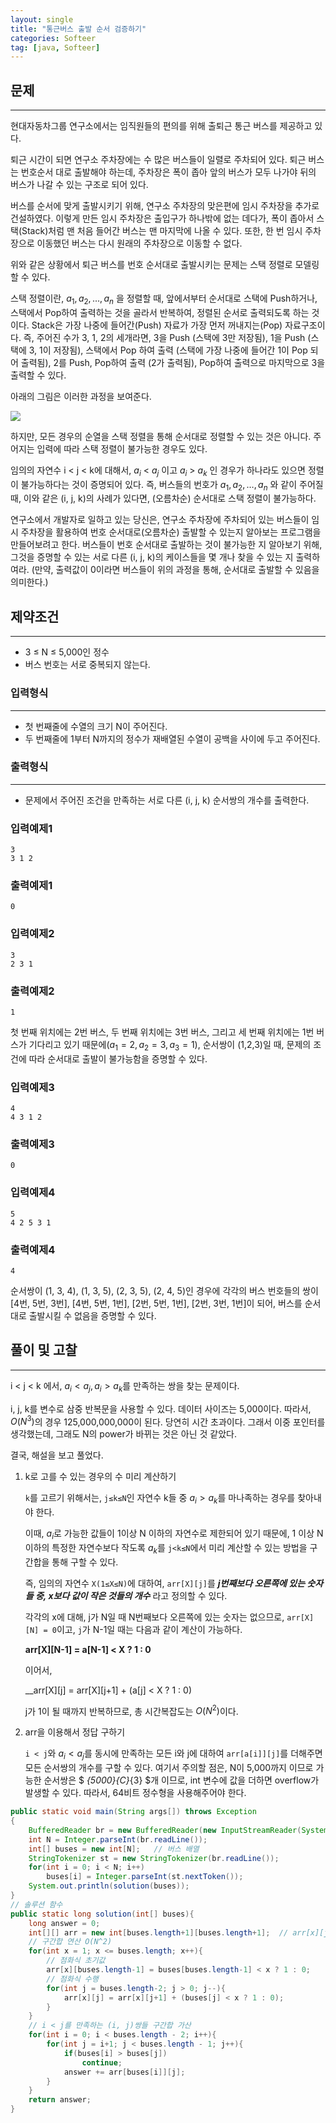 ```yaml
---
layout: single
title: "통근버스 출발 순서 검증하기"
categories: Softeer
tag: [java, Softeer]
---
```


## 문제
---
현대자동차그룹 연구소에서는 임직원들의 편의를 위해 출퇴근 통근 버스를 제공하고 있다. 

퇴근 시간이 되면 연구소 주차장에는 수 많은 버스들이 일렬로 주차되어 있다. 퇴근 버스는 번호순서 대로 출발해야 하는데, 주차장은 폭이 좁아 앞의 버스가 모두 나가야 뒤의 버스가 나갈 수 있는 구조로 되어 있다.

버스를 순서에 맞게 출발시키기 위해, 연구소 주차장의 맞은편에 임시 주차장을 추가로 건설하였다. 이렇게 만든 임시 주차장은 출입구가 하나밖에 없는 데다가, 폭이 좁아서 스택(Stack)처럼 맨 처음 들어간 버스는 맨 마지막에 나올 수 있다. 또한, 한 번 임시 주차장으로 이동했던 버스는 다시 원래의 주차장으로 이동할 수 없다.

위와 같은 상황에서 퇴근 버스를 번호 순서대로 출발시키는 문제는 스택 정렬로 모델링할 수 있다.

스택 정렬이란, $a_1, a_2, ..., a_n$ 을 정렬할 때, 앞에서부터 순서대로 스택에 Push하거나, 스택에서 Pop하여 출력하는 것을 골라서 반복하여, 정렬된 순서로 출력되도록 하는 것이다. Stack은 가장 나중에 들어간(Push) 자료가 가장 먼저 꺼내지는(Pop) 자료구조이다. 즉, 주어진 수가 3, 1, 2의 세개라면, 3을 Push (스택에 3만 저장됨), 1을 Push (스택에 3, 1이 저장됨), 스택에서 Pop 하여 출력 (스택에 가장 나중에 들어간 1이 Pop 되어 출력됨), 2를 Push, Pop하여 출력 (2가 출력됨), Pop하여 출력으로 마지막으로 3을 출력할 수 있다.

아래의 그림은 이러한 과정을 보여준다.

<img src = "https://softeer.ai/upload/2022/09/20220902_163409882_10859.png">

하지만, 모든 경우의 순열을 스택 정렬을 통해 순서대로 정렬할 수 있는 것은 아니다. 주어지는 입력에 따라 스택 정렬이 불가능한 경우도 있다.

임의의 자연수 i < j < k에 대해서, $a_i$ < $a_j$ 이고 $a_i$ > $a_k$ 인 경우가 하나라도 있으면 정렬이 불가능하다는 것이 증명되어 있다. 즉, 버스들의 번호가 $a_1, a_2, …, a_n$ 와 같이 주어질 때, 이와 같은 (i, j, k)의 사례가 있다면, (오름차순) 순서대로 스택 정렬이 불가능하다.

연구소에서 개발자로 일하고 있는 당신은, 연구소 주차장에 주차되어 있는 버스들이 임시 주차장을 활용하여 번호 순서대로(오름차순) 출발할 수 있는지 알아보는 프로그램을 만들어보려고 한다. 버스들이 번호 순서대로 출발하는 것이 불가능한 지 알아보기 위해, 그것을 증명할 수 있는 서로 다른 (i, j, k)의 케이스들을 몇 개나 찾을 수 있는 지 출력하여라. (만약, 출력값이 0이라면 버스들이 위의 과정을 통해, 순서대로 출발할 수 있음을 의미한다.)

## 제약조건
---
- 3 ≤ N ≤ 5,000인 정수
- 버스 번호는 서로 중복되지 않는다.

### 입력형식
---
- 첫 번째줄에 수열의 크기 N이 주어진다.
- 두 번째줄에 1부터 N까지의 정수가 재배열된 수열이 공백을 사이에 두고 주어진다.

### 출력형식
---
- 문제에서 주어진 조건을 만족하는 서로 다른 (i, j, k) 순서쌍의 개수를 출력한다.

### 입력예제1
```
3
3 1 2
```
### 출력예제1
```
0
```
### 입력예제2
```
3
2 3 1
```
### 출력예제2
```
1
```
첫 번째 위치에는 2번 버스, 두 번째 위치에는 3번 버스, 그리고 세 번째 위치에는 1번 버스가 기다리고 있기 때문에($a_1=2, a_2=3, a_3=1$), 순서쌍이 (1,2,3)일 때, 문제의 조건에 따라 순서대로 출발이 불가능함을 증명할 수 있다.

### 입력예제3
```
4
4 3 1 2
```

### 출력예제3
```
0
```

### 입력예제4
```
5
4 2 5 3 1
```

### 출력예제4
```
4
```
순서쌍이 (1, 3, 4), (1, 3, 5), (2, 3, 5), (2, 4, 5)인 경우에 각각의 버스 번호들의 쌍이 [4번, 5번, 3번], [4번, 5번, 1번], [2번, 5번, 1번], [2번, 3번, 1번]이 되어, 버스를 순서대로 출발시킬 수 없음을 증명할 수 있다.

## 풀이 및 고찰
---
i < j < k 에서, $a_i < a_j, a_i > a_k$를 만족하는 쌍을 찾는 문제이다.

i, j, k를 변수로 삼중 반복문을 사용할 수 있다. 데이터 사이즈는 5,000이다. 따라서, $O(N^3)$의 경우 125,000,000,000이 된다. 당연히 시간 초과이다. 그래서 이중 포인터를 생각했는데, 그래도 N의 power가 바뀌는 것은 아닌 것 같았다.

결국, 해설을 보고 풀었다.

1. k로 고를 수 있는 경우의 수 미리 계산하기

    ```k```를 고르기 위해서는, ```j≤k≤N```인 자연수 k들 중 $a_i>a_k$를 마나족하는 경우를 찾아내야 한다.

    이때, $a_i$로 가능한 값들이 1이상 N 이하의 자연수로 제한되어 있기 때문에, 1 이상 N 이하의 특정한 자연수보다 작도록 $a_k$를 ```j<k≤N```에서 미리 계산할 수 있는 방법을 구간합을 통해 구할 수 있다.

    즉, 임의의 자연수 ```X(1≤X≤N)```에 대하여, ```arr[X][j]```를 _**j번째보다 오른쪽에 있는 숫자들 중, x보다 값이 작은 것들의 개수**_ 라고 정의할 수 있다.

    각각의 x에 대해, j가 N일 때 N번째보다 오른쪽에 있는 숫자는 없으므로, ```arr[X][N] = 0```이고, ```j```가 N-1일 때는 다음과 같이 계산이 가능하다.

    __arr[X][N-1] = a[N-1] < X ? 1 : 0__

    이어서,

    __arr[X][j] = arr[X][j+1] + (a[j] < X ? 1 : 0)

    j가 1이 될 때까지 반복하므로, 총 시간복잡도는 $O(N^2)$이다.

2. arr을 이용해서 정답 구하기

    ```i < j```와 $a_i < a_j$를 동시에 만족하는 모든 i와 j에 대하여 ```arr[a[i]][j]```를 더해주면 모든 순서쌍의 개수를 구할 수 있다. 여기서 주의할 점은, N이 5,000까지 이므로 가능한 순서쌍은 $ _{5000}{C}_{3} $개 이므로, int 변수에 값을 더하면 overflow가 발생할 수 있다. 따라서, 64비트 정수형을 사용해주어야 한다.

```java
public static void main(String args[]) throws Exception
{
    BufferedReader br = new BufferedReader(new InputStreamReader(System.in));
    int N = Integer.parseInt(br.readLine());
    int[] buses = new int[N];   // 버스 배열
    StringTokenizer st = new StringTokenizer(br.readLine());
    for(int i = 0; i < N; i++)
        buses[i] = Integer.parseInt(st.nextToken());
    System.out.println(solution(buses));
}
// 솔루션 함수
public static long solution(int[] buses){
    long answer = 0;
    int[][] arr = new int[buses.length+1][buses.length+1];  // arr[x][j] : j의 우측에 있는 버스 중 x보다 값이 큰 버스의 수 구간합 변수
    // 구간합 연산 O(N^2)
    for(int x = 1; x <= buses.length; x++){
        // 점화식 초기값
        arr[x][buses.length-1] = buses[buses.length-1] < x ? 1 : 0;
        // 점화식 수행
        for(int j = buses.length-2; j > 0; j--){
            arr[x][j] = arr[x][j+1] + (buses[j] < x ? 1 : 0);
        }
    }
    // i < j를 만족하는 (i, j)쌍들 구간합 가산
    for(int i = 0; i < buses.length - 2; i++){
        for(int j = i+1; j < buses.length - 1; j++){
            if(buses[i] > buses[j])
                continue;
            answer += arr[buses[i]][j];
        }
    }
    return answer;
}
```